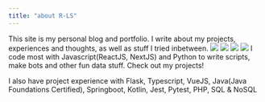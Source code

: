 ```yaml
---
title: "about R-LS"
---
```

This site is my personal blog and portfolio. I write about my projects, experiences and thoughts, as well as stuff I tried inbetween.
<span class="tech-icons" style="justify-content:center;">
<img src="https://cdn.jsdelivr.net/gh/devicons/devicon@latest/icons/javascript/javascript-original.svg" />
<img src="https://cdn.jsdelivr.net/gh/devicons/devicon@latest/icons/react/react-original-wordmark.svg" />
<img src="https://cdn.jsdelivr.net/gh/devicons/devicon@latest/icons/nextjs/nextjs-original-wordmark.svg" />
<img src="https://cdn.jsdelivr.net/gh/devicons/devicon@latest/icons/python/python-original-wordmark.svg" />
</span>
I code most with Javascript(ReactJS, NextJS) and Python to write scripts, make bots and other fun data stuff. Check out my projects!

I also have project experience with Flask, Typescript, VueJS, Java(Java Foundations Certified), Springboot, Kotlin, Jest, Pytest, PHP, SQL & NoSQL